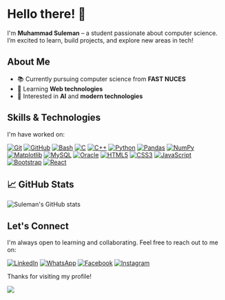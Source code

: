 # Hello there! 👋

I'm __Muhammad Suleman__ – a student passionate about computer science. I’m excited to learn, build projects, and explore new areas in tech!

## About Me

- 📚 Currently pursuing computer science from **FAST NUCES**
- 🌱 Learning **Web technologies**
- 🎯 Interested in **AI** and **modern technologies**

## Skills & Technologies

I'm have worked on:

[![Git](https://img.shields.io/badge/Git-F05032?style=flat&logo=git&logoColor=white)](https://git-scm.com)
[![GitHub](https://img.shields.io/badge/GitHub-181717?style=flat&logo=github&logoColor=white)](https://github.com)
[![Bash](https://img.shields.io/badge/Bash-4EAA25?style=flat&logo=gnu-bash&logoColor=white)](https://www.gnu.org/software/bash/)
[![C](https://img.shields.io/badge/C-A8B9CC?style=flat&logo=c&logoColor=white)](https://en.wikipedia.org/wiki/C_(programming_language))
[![C++](https://img.shields.io/badge/C++-00599C?style=flat&logo=c%2B%2B&logoColor=white)](https://isocpp.org)
[![Python](https://img.shields.io/badge/Python-3776AB?style=flat&logo=python&logoColor=white)](https://www.python.org)
[![Pandas](https://img.shields.io/badge/Pandas-150458?style=flat&logo=pandas&logoColor=white)](https://pandas.pydata.org)
[![NumPy](https://img.shields.io/badge/NumPy-013243?style=flat&logo=numpy&logoColor=white)](https://numpy.org)
[![Matplotlib](https://img.shields.io/badge/Matplotlib-3776AB?style=flat&logo=python&logoColor=white)](https://matplotlib.org)
[![MySQL](https://img.shields.io/badge/MySQL-4479A1?style=flat&logo=mysql&logoColor=white)](https://www.mysql.com)
[![Oracle](https://img.shields.io/badge/Oracle-F80000?style=flat&logo=oracle&logoColor=white)](https://www.oracle.com)
[![HTML5](https://img.shields.io/badge/HTML5-E34F26?style=flat&logo=html5&logoColor=white)](https://developer.mozilla.org/en-US/docs/Web/Guide/HTML/HTML5)
[![CSS3](https://img.shields.io/badge/CSS3-1572B6?style=flat&logo=css3&logoColor=white)](https://developer.mozilla.org/en-US/docs/Web/CSS)
[![JavaScript](https://img.shields.io/badge/JavaScript-F7DF1E?style=flat&logo=javascript&logoColor=black)](https://developer.mozilla.org/en-US/docs/Web/JavaScript)
[![Bootstrap](https://img.shields.io/badge/Bootstrap-7952B3?style=flat&logo=bootstrap&logoColor=white)](https://getbootstrap.com)
[![React](https://img.shields.io/badge/React-61DAFB?style=flat&logo=react&logoColor=black)](https://reactjs.org)

## 📈 GitHub Stats

![Suleman's GitHub stats](https://github-readme-stats.vercel.app/api?username=sulemaniftikhar&show_icons=true&theme=radical)

## Let's Connect

I'm always open to learning and collaborating. Feel free to reach out to me on:

[![LinkedIn](https://img.shields.io/badge/-LinkedIn-0A66C2?logo=linkedin&logoColor=white&style=flat-square)](https://www.linkedin.com/in/linksuleman/)
[![WhatsApp](https://img.shields.io/badge/-WhatsApp-25D366?logo=whatsapp&logoColor=white&style=flat-square)](https://wa.me/923216474735)
[![Facebook](https://img.shields.io/badge/-Facebook-1877F2?logo=facebook&logoColor=white&style=flat-square)](https://www.facebook.com/iffsuleman)
[![Instagram](https://img.shields.io/badge/-Instagram-E4405F?logo=instagram&logoColor=white&style=flat-square)](https://www.instagram.com/ifsuleman/)

Thanks for visiting my profile!

![](https://komarev.com/ghpvc/?username=sulemaniftikhar&color=blueviolet)
